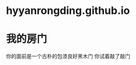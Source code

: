 # hyyanrongding.github.io
<!DOCTYPE html>
<head lang="zh-cn">
<meta charset="utf-8"/>
<title>我的小地方</title>
</head>
<body>
<h1>我的房门</h1>
<p>你的面前是一个古朴的包漆良好黑木门
你试着敲了敲门</p>

